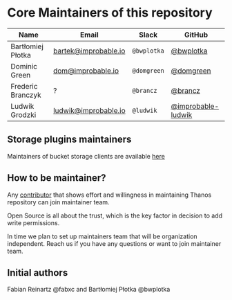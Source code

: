 # Core Maintainers of this repository

| Name                | Email                 | Slack       | GitHub                                                     |
|---------------------|-----------------------|-------------|------------------------------------------------------------|
| Bartłomiej Płotka   | bartek@improbable.io  | `@bwplotka` | [@bwplotka](https://github.com/bwplotka)                   |
| Dominic Green       | dom@improbable.io     | `@domgreen` | [@domgreen](https://github.com/domgreen)                   |
| Frederic Branczyk   | ?                     | `@brancz`   | [@brancz](https://github.com/brancz)                       | 
| Ludwik Grodzki      | ludwik@improbable.io  | `@ludwik`   | [@improbable-ludwik](https://github.com/improbable-ludwik) |

## Storage plugins maintainers

Maintainers of bucket storage clients are available [here](/docs/storage.md#implementations)

## How to be maintainer?

Any [contributor](/CONTRIBUTING.md) that shows effort and willingness in maintaining Thanos repository can join maintainer team.

Open Source is all about the trust, which is the key factor in decision to add write permissions.

In time we plan to set up maintainers team that will be organization independent. Reach us if you have any questions or want to join
maintainer team.

## Initial authors

Fabian Reinartz @fabxc and Bartłomiej Płotka @bwplotka